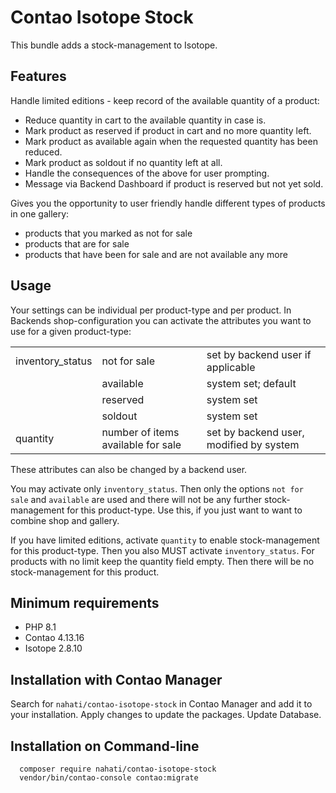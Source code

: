 # Contao Isotope Stock

This bundle adds a stock-management to Isotope.
 
## Features

Handle limited editions - keep record of the available quantity of a product: 
- Reduce quantity in cart to the available quantity in case is.
- Mark product as reserved if product in cart and no more quantity left.
- Mark product as available again when the requested quantity has been reduced.
- Mark product as soldout if no quantity left at all.
- Handle the consequences of the above for user prompting.
- Message via Backend Dashboard if product is reserved but not yet sold.

Gives you the opportunity to user friendly handle different types of products in one gallery:
- products that you marked as not for sale
- products that are for sale 
- products that have been for sale and are not available any more


## Usage

Your settings can be individual per product-type and per product. In Backends shop-configuration you can activate the attributes you want to use for a given product-type:

<table>
  <tr>
    <td>inventory_status</td>
    <td>not for sale</td>
    <td>set by backend user if applicable</td>
  </tr>
  <tr>
    <td></td>
    <td>available</td>
    <td>system set; default</td>
  </tr>
  <tr>
    <td></td>
    <td>reserved</td>
    <td>system set</td>
  </tr>
  <tr>
    <td></td>
    <td>soldout</td>
    <td>system set</td>
  </tr>
  <tr>
    <td>quantity</td>
    <td>number of items available for sale</td>
    <td>set by backend user, modified by system</td>
  </tr>
</table>

These attributes can also be changed by a backend user.

You may activate only `inventory_status`. Then only the options `not for sale` and `available` are used and there will not be any further stock-management for this product-type.
Use this, if you just want to want to combine shop and gallery.  

If you have limited editions, activate `quantity` to enable stock-management for this product-type. Then you also MUST activate `inventory_status`. 
For products with no limit keep the quantity field empty. Then there will be no stock-management for this product.


## Minimum requirements 

- PHP 8.1
- Contao 4.13.16
- Isotope 2.8.10


## Installation with Contao Manager

Search for `nahati/contao-isotope-stock` in Contao Manager and add it to your installation.
Apply changes to update the packages. Update Database.
   
## Installation on Command-line

      composer require nahati/contao-isotope-stock
      vendor/bin/contao-console contao:migrate

